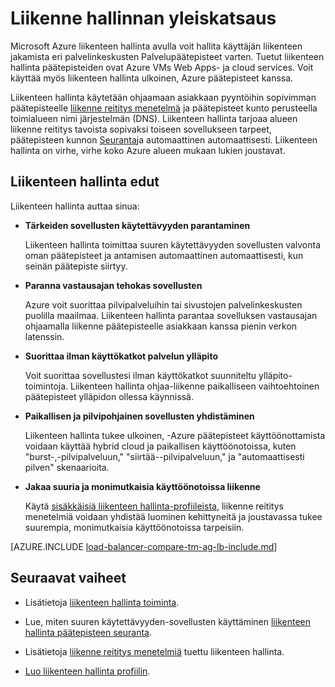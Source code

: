 <properties
    pageTitle="Mikä on liikenteen hallinta | Microsoft Azure"
    description="Tässä artikkelissa auttaa sinua ymmärtämään liikenteen hallinta on ja onko sovelluksen oikean liikenne reititys-vaihtoehto"
    services="traffic-manager"
    documentationCenter=""
    authors="sdwheeler"
    manager="carmonm"
    editor=""
/>
<tags
    ms.service="traffic-manager"
    ms.devlang="na"
    ms.topic="article"
    ms.tgt_pltfrm="na"
    ms.workload="infrastructure-services"
    ms.date="10/11/2016"
    ms.author="sewhee"
/>

# <a name="overview-of-traffic-manager"></a>Liikenne hallinnan yleiskatsaus

Microsoft Azure liikenteen hallinta avulla voit hallita käyttäjän liikenteen jakamista eri palvelinkeskusten Palvelupäätepisteet varten. Tuetut liikenteen hallinta päätepisteiden ovat Azure VMs Web Apps- ja cloud services. Voit käyttää myös liikenteen hallinta ulkoinen, Azure päätepisteet kanssa.

Liikenteen hallinta käytetään ohjaamaan asiakkaan pyyntöihin sopivimman päätepisteelle [liikenne reititys menetelmä](traffic-manager-routing-methods.md) ja päätepisteet kunto perusteella toimialueen nimi järjestelmän (DNS). Liikenteen hallinta tarjoaa alueen liikenne reititys tavoista sopivaksi toiseen sovellukseen tarpeet, päätepisteen kunnon [Seuranta](traffic-manager-monitoring.md)ja automaattinen automaattisesti. Liikenteen hallinta on virhe, virhe koko Azure alueen mukaan lukien joustavat.

## <a name="traffic-manager-benefits"></a>Liikenteen hallinta edut

Liikenteen hallinta auttaa sinua:

- **Tärkeiden sovellusten käytettävyyden parantaminen**

    Liikenteen hallinta toimittaa suuren käytettävyyden sovellusten valvonta oman päätepisteet ja antamisen automaattinen automaattisesti, kun seinän päätepiste siirtyy.

- **Paranna vastausajan tehokas sovellusten**

    Azure voit suorittaa pilvipalveluihin tai sivustojen palvelinkeskusten puolilla maailmaa. Liikenteen hallinta parantaa sovelluksen vastausajan ohjaamalla liikenne päätepisteelle asiakkaan kanssa pienin verkon latenssin.

- **Suorittaa ilman käyttökatkot palvelun ylläpito**

    Voit suorittaa sovellustesi ilman käyttökatkot suunniteltu ylläpito-toimintoja. Liikenteen hallinta ohjaa-liikenne paikalliseen vaihtoehtoinen päätepisteet ylläpidon ollessa käynnissä.

- **Paikallisen ja pilvipohjainen sovellusten yhdistäminen**

    Liikenteen hallinta tukee ulkoinen, -Azure päätepisteet käyttöönottamista voidaan käyttää hybrid cloud ja paikallisen käyttöönotoissa, kuten "burst-,-pilvipalveluun," "siirtää--pilvipalveluun," ja "automaattisesti pilven" skenaarioita.

- **Jakaa suuria ja monimutkaisia käyttöönotoissa liikenne**

    Käytä [sisäkkäisiä liikenteen hallinta-profiileista](traffic-manager-nested-profiles.md), liikenne reititys menetelmiä voidaan yhdistää luominen kehittyneitä ja joustavassa tukee suurempia, monimutkaisia käyttöönotoissa tarpeisiin.

[AZURE.INCLUDE [load-balancer-compare-tm-ag-lb-include.md](../../includes/load-balancer-compare-tm-ag-lb-include.md)]

## <a name="next-steps"></a>Seuraavat vaiheet

- Lisätietoja [liikenteen hallinta toiminta](traffic-manager-how-traffic-manager-works.md).

- Lue, miten suuren käytettävyyden-sovellusten käyttäminen [liikenteen hallinta päätepisteen seuranta](traffic-manager-monitoring.md).

- Lisätietoja [liikenne reititys menetelmiä](traffic-manager-routing-methods.md) tuettu liikenteen hallinta.

- [Luo liikenteen hallinta profiilin](traffic-manager-manage-profiles.md).

